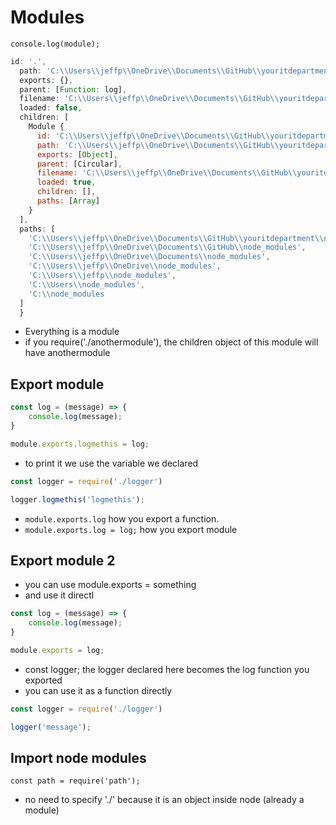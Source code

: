 
# Modules

```console.log(module);```
```js
id: '.',
  path: 'C:\\Users\\jeffp\\OneDrive\\Documents\\GitHub\\youritdepartment\\nodejs-app',
  exports: {},
  parent: [Function: log],
  filename: 'C:\\Users\\jeffp\\OneDrive\\Documents\\GitHub\\youritdepartment\\nodejs-app\\app.js',
  loaded: false,
  children: [
    Module {
      id: 'C:\\Users\\jeffp\\OneDrive\\Documents\\GitHub\\youritdepartment\\nodejs-app\\logger.js',
      path: 'C:\\Users\\jeffp\\OneDrive\\Documents\\GitHub\\youritdepartment\\nodejs-app',
      exports: [Object],
      parent: [Circular],
      filename: 'C:\\Users\\jeffp\\OneDrive\\Documents\\GitHub\\youritdepartment\\nodejs-app\\logger.js',
      loaded: true,
      children: [],
      paths: [Array]
    }
  ],
  paths: [
    'C:\\Users\\jeffp\\OneDrive\\Documents\\GitHub\\youritdepartment\\node_modules',
    'C:\\Users\\jeffp\\OneDrive\\Documents\\GitHub\\node_modules',
    'C:\\Users\\jeffp\\OneDrive\\Documents\\node_modules',
    'C:\\Users\\jeffp\\OneDrive\\node_modules',
    'C:\\Users\\jeffp\\node_modules',
    'C:\\Users\\node_modules',
    'C:\\node_modules
  ]
  }
```

- Everything is a module
- if you require('./anothermodule'), the children object of this module will have anothermodule

## Export module

```js
const log = (message) => {
    console.log(message);
}

module.exports.logmethis = log;
```

- to print it we use the variable we declared

```js
const logger = require('./logger')

logger.logmethis('logmethis');
```

- ```module.exports.log``` how you export a function.
- ```module.exports.log = log;``` how you export module


## Export module 2

- you can use module.exports = something
- and use it directl

```js
const log = (message) => {
    console.log(message);
}

module.exports = log;
```

- const logger; the logger declared here becomes the log function you exported
- you can use it as a function directly
  
```js
const logger = require('./logger')

logger('message');
```

## Import node modules

```const path = require('path');```

- no need to specify './' because it is an object inside node (already a module)
